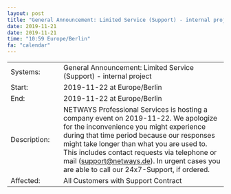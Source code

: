 ```yaml
---
layout: post
title: "General Announcement: Limited Service (Support) - internal project"
date: 2019-11-21
date: 2019-11-21
time: "10:59 Europe/Berlin"
fa: "calendar"
---
```


|                   |   |                                                                      |
|-------------------|---|----------------------------------------------------------------------|
| Systems:          |   | General Announcement: Limited Service (Support) - internal project|
| Start:            |   | 2019-11-22 at  Europe/Berlin |
| End:              |   | 2019-11-22 at  Europe/Berlin |
| Description:      |   | NETWAYS Professional Services is hosting a company event on 2019-11-22. We apologize for the inconvenience you might experience during that time period because our responses might take longer than what you are used to. This includes contact requests via telephone or mail (support@netways.de). In urgent cases you are able to call our 24x7-Support, if ordered. |
| Affected:         |   | All Customers with Support Contract |